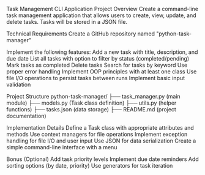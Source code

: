 Task Management CLI Application
Project Overview
Create a command-line task management application that allows users to create, view, update, and delete tasks. Tasks will be stored in a JSON file.

Technical Requirements
Create a GitHub repository named "python-task-manager"

Implement the following features:
Add a new task with title, description, and due date
List all tasks with option to filter by status (completed/pending)
Mark tasks as completed
Delete tasks
Search for tasks by keyword
Use proper error handling
Implement OOP principles with at least one class
Use file I/O operations to persist tasks between runs
Implement basic input validation

Project Structure
python-task-manager/
├── task_manager.py (main module)
├── models.py (Task class definition)
├── utils.py (helper functions)
├── tasks.json (data storage)
├── README.md (project documentation)

Implementation Details
Define a Task class with appropriate attributes and methods
Use context managers for file operations
Implement exception handling for file I/O and user input
Use JSON for data serialization
Create a simple command-line interface with a menu

Bonus (Optional)
Add task priority levels
Implement due date reminders
Add sorting options (by date, priority)
Use generators for task iteration